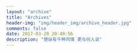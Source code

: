 ```yaml
---
layout: "archive"
title: "Archives"
header-img: "img/header_img/archive_header.jpg"
comments: false
date: 2017-03-20 20:49:56
description: "便纵有千种风情 更与何人说"
---
```

